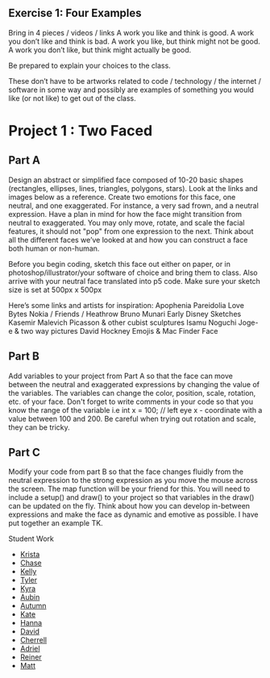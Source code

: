 ## Exercise 1: Four Examples
Bring in 4 pieces / videos / links
A work you like and think is good.
A work you don’t like and think is bad.
A work you like, but think might not be good.
A work you don’t like, but think might actually be good.

Be prepared to explain your choices to the class.

These don’t have to be artworks related to code / technology / the internet / software in some way and possibly are examples of something you would like (or not like) to get out of the class.


# Project 1 : Two Faced
## Part A
Design an abstract or simplified face composed of 10-20 basic shapes (rectangles, ellipses, lines, triangles, polygons, stars). Look at the links and images below as a reference. Create two emotions for this face, one neutral, and one exaggerated. For instance, a very sad frown, and a neutral expression. Have a plan in mind for how the face might transition from neutral to exaggerated. You may only move, rotate, and scale the facial features, it should not "pop" from one expression to the next. Think about all the different faces we’ve looked at and how you can construct a face both human or non-human.

Before you begin coding, sketch this face out either on paper, or in photoshop/illustrator/your software of choice and bring them to class. Also arrive with your neutral face translated into p5 code. Make sure your sketch size is set at 500px x 500px

Here’s some links and artists for inspiration:
Apophenia
Pareidolia
Love Bytes
Nokia / Friends / Heathrow
Bruno Munari
Early Disney Sketches
Kasemir Malevich
Picasson & other cubist sculptures
Isamu Noguchi
Joge-e & two way pictures
David Hockney
Emojis & Mac Finder Face


## Part B
Add variables to your project from Part A so that the face can move between the neutral and exaggerated expressions by changing the value of the variables. The variables can change the color, position, scale, rotation, etc. of your face. Don't forget to write comments in your code so that you know the range of the variable i.e int x = 100; // left eye x - coordinate with a value between 100 and 200. Be careful when trying out rotation and scale, they can be tricky.


## Part C
Modify your code from part B so that the face changes fluidly from the neutral expression to the strong expression as you move the mouse across the screen. The map function will be your friend for this. You will need to include a setup() and draw() to your project so that variables in the draw() can be updated on the fly. Think about how you can develop in-between expressions and make the face as dynamic and emotive as possible. I have put together an example TK.

Student Work

* [Krista](https://editor.p5js.org/kristamiya/sketches/S1eDLz2_X)
* [Chase](https://editor.p5js.org/cmcfadden/sketches/BJ-uGJC_m)
* [Kelly](https://editor.p5js.org/kellysidney/sketches/S1UcrpLF7)
* [Tyler](https://editor.p5js.org/tmarks2/sketches/rJyUG5rdm)
* [Kyra](https://editor.p5js.org/kaknauer/sketches/HJuco7ADQ)
* [Aubin](https://editor.p5js.org/ameschuler@gmail.com/sketches/BkxhKKFuQ)
* [Autumn](https://editor.p5js.org/retroauriel/sketches/HJdS17ADQ)
* [Kate](https://editor.p5js.org/klblasco/sketches/H1qOOvP_X)
* [Hanna](https://editor.p5js.org/hanna/sketches/HJr-FDv_X)
* [David](https://editor.p5js.org/davidniles/sketches/Hy1WVvPum)
* [Cherrell](https://editor.p5js.org/cfinister/sketches/rJmpoXuOX)
* [Adriel](https://editor.p5js.org/American_Ren/sketches/B1GOti4_7)
* [Reiner](https://editor.p5js.org/ReinerKarnadi/sketches/BJy1W8wO7)
* [Matt](https://editor.p5js.org/mtether@lion.lmu.edu/full/B11tmtxF7)








